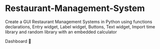 # Restaurant-Management-System
Create a GUI Restaurant Management Systems in Python using functions declarations, Entry widget, Label widget, Buttons, Text widget, Import time library and random library with an embedded calculator

Dashboard 🎫
